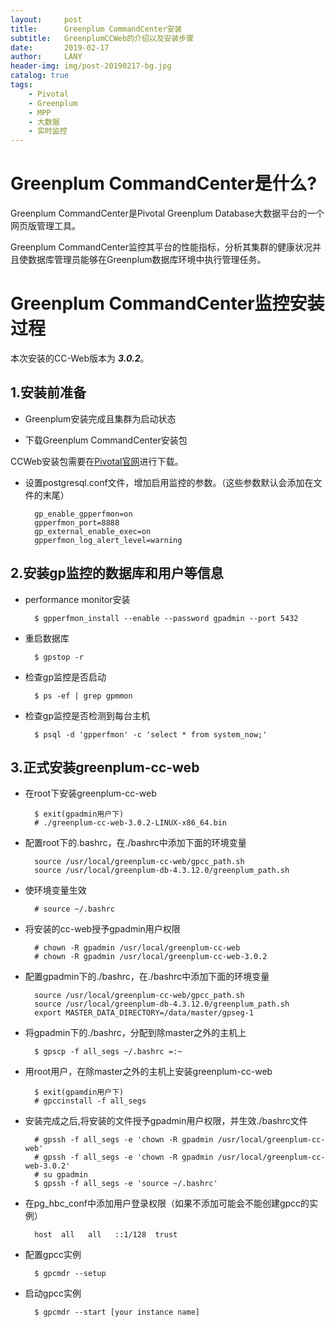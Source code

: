 ```yaml
---
layout:     post
title:      Greenplum CommandCenter安装
subtitle:   GreenplumCCWeb的介绍以及安装步骤
date:       2019-02-17
author:     LANY
header-img: img/post-20190217-bg.jpg
catalog: true
tags:
    - Pivotal
    - Greenplum
    - MPP
    - 大数据
    - 实时监控
---
```

# Greenplum CommandCenter是什么?


Greenplum CommandCenter是Pivotal Greenplum Database大数据平台的一个网页版管理工具。

Greenplum CommandCenter监控其平台的性能指标，分析其集群的健康状况并且使数据库管理员能够在Greenplum数据库环境中执行管理任务。


# Greenplum CommandCenter监控安装过程

本次安装的CC-Web版本为 ***3.0.2***。

## 1.安装前准备

- Greenplum安装完成且集群为启动状态

- 下载Greenplum CommandCenter安装包

CCWeb安装包需要在[Pivotal官网](https://network.pivotal.io/products/pivotal-gpdb/#/releases/2684)进行下载。

- 设置postgresql.conf文件，增加启用监控的参数。（这些参数默认会添加在文件的末尾）

        gp_enable_gpperfmon=on
        gpperfmon_port=8888
        gp_external_enable_exec=on
        gpperfmon_log_alert_level=warning
        
## 2.安装gp监控的数据库和用户等信息

- performance monitor安装
       
        $ gpperfmon_install --enable --password gpadmin --port 5432

- 重启数据库

		$ gpstop -r
		
- 检查gp监控是否启动

		$ ps -ef | grep gpmmon
		
- 检查gp监控是否检测到每台主机
		
		$ psql -d 'gpperfmon' -c 'select * from system_now;'
 

## 3.正式安装greenplum-cc-web
- 在root下安装greenplum-cc-web
		
		
		$ exit(gpadmin用户下)
		# ./greenplum-cc-web-3.0.2-LINUX-x86_64.bin 
		
- 配置root下的.bashrc，在./bashrc中添加下面的环境变量
 		
 		source /usr/local/greenplum-cc-web/gpcc_path.sh 
		source /usr/local/greenplum-db-4.3.12.0/greenplum_path.sh
 		
- 使环境变量生效

		# source ~/.bashrc

- 将安装的cc-web授予gpadmin用户权限

		# chown -R gpadmin /usr/local/greenplum-cc-web
		# chown -R gpadmin /usr/local/greenplum-cc-web-3.0.2
		
- 配置gpadmin下的./bashrc，在./bashrc中添加下面的环境变量

		source /usr/local/greenplum-cc-web/gpcc_path.sh 
		source /usr/local/greenplum-db-4.3.12.0/greenplum_path.sh
		export MASTER_DATA_DIRECTORY=/data/master/gpseg-1
		
- 将gpadmin下的./bashrc，分配到除master之外的主机上

		$ gpscp -f all_segs ~/.bashrc =:~
		
- 用root用户，在除master之外的主机上安装greenplum-cc-web

		$ exit(gpamdin用户下)
		# gpccinstall -f all_segs
		
- 安装完成之后,将安装的文件授予gpadmin用户权限，并生效./bashrc文件

		# gpssh -f all_segs -e 'chown -R gpadmin /usr/local/greenplum-cc-web'
		# gpssh -f all_segs -e 'chown -R gpadmin /usr/local/greenplum-cc-web-3.0.2'
		# su gpadmin
		$ gpssh -f all_segs -e 'source ~/.bashrc'
		
- 在pg_hbc_conf中添加用户登录权限（如果不添加可能会不能创建gpcc的实例）

		host  all   all   ::1/128  trust
		
- 配置gpcc实例

		$ gpcmdr --setup
		
- 启动gpcc实例

		$ gpcmdr --start [your instance name]